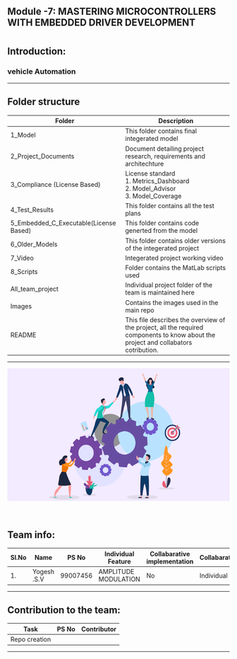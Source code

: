 ## Module -7: MASTERING MICROCONTROLLERS WITH EMBEDDED DRIVER DEVELOPMENT
#
#
## Introduction: ##
### vehicle Automation
-------------------------------------------------------------------
## Folder structure ##
| Folder | Description|
| --- | --- |
|1_Model | This folder contains final integerated model |
| 2_Project_Documents | Document detailing project research, requirements and architechture|
| 3_Compliance (License Based) | License standard <br>1. Metrics_Dashboard <br>2. Model_Advisor <br>3. Model_Coverage  |
| 4_Test_Results| This folder contains all the test plans |
| 5_Embedded_C_Executable(License Based) | This folder contains code generted from the model |
| 6_Older_Models | This folder contains older versions of the integerated project  |
| 7_Video | Integerated project working video |
| 8_Scripts | Folder contains the MatLab scripts used |
| All_team_project | Individual project folder of the team is maintained here |
| Images | Contains the images used in the main repo |
| README| This file describes the overview of the project, all the required components to know about the project and collabators cotribution. |


---------------------------------------------------------------------------------
<p align="center">
  <img width = 720 height= 300 src="https://github.com/tanmaypadhi08/MMC-APRIL22-TEAM2-VEHICLEAUTOMATION/blob/d0f74dd8b96382b8511aae83681ad3a071abb2e7/Images/ream.png">
</p> <br>

## Team info:

|Sl.No|     Name         |PS No      | Individual Feature                        | Collabarative implementation | Collabarator     |           
| --- | ---------------- | :-------: | ---------------------------------------------- | ----------------------------- | ---------------- | 
| 1. | Yogesh .S.V       | 99007456 | AMPLITUDE MODULATION                             |            No                | Individual       |                      

--------------------------------------------------------------------
## Contribution to the team: ##
|           Task          |PS No     |                Contributor             |       
| ----------------------- | -------- | ------------------------------------------- | 
| Repo creation           |          |                                             |
-----------------------------------------------------------------------------------------------------------------------------------------------------------------------

